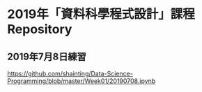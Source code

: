 # 2019年「資料科學程式設計」課程Repository

## 2019年7月8日練習
https://github.com/shainting/Data-Science-Programming/blob/master/Week01/20190708.ipynb
